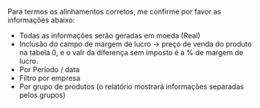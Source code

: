 Para termos os alinhamentos corretos, me confirme por favor as informações abaixo:
- Todas as informações serão geradas em moeda (Real) 
- Inclusão do campo de margem de lucro → preço de venda do produto na tabela 0, e o valr da diferença sem imposto é a % de margem de lucro.
- Por Período / data
- Filtro por empresa
- Por grupo de produtos (o relatório mostrará informações separadas pelos grupos)